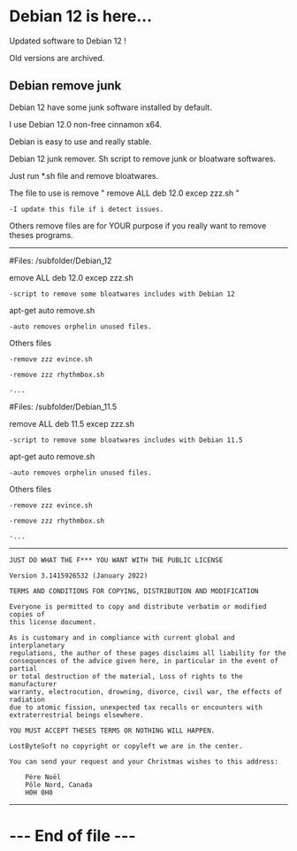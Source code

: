 # Debian 12 is here...

Updated software to Debian 12 !

Old versions are archived.


Debian remove junk
--------------------------------------------------------------------

Debian 12 have some junk software installed by default.

I use Debian 12.0 non-free cinnamon x64.


Debian is easy to use and really stable.

Debian 12 junk remover. Sh script to remove junk or bloatware softwares.

Just run *.sh file and remove bloatwares.

The file to use is remove " remove ALL deb 12.0 excep zzz.sh "

	-I update this file if i detect issues.


Others remove files are for YOUR purpose if you really want to remove theses programs.


--------------------------------------------------------------------

#Files: /subfolder/Debian_12

emove ALL deb 12.0 excep zzz.sh

	-script to remove some bloatwares includes with Debian 12


apt-get auto remove.sh

	-auto removes orphelin unused files.


Others files

	-remove zzz evince.sh

	-remove zzz rhythmbox.sh

	-...


#Files: /subfolder/Debian_11.5

remove ALL deb 11.5 excep zzz.sh

	-script to remove some bloatwares includes with Debian 11.5


apt-get auto remove.sh

	-auto removes orphelin unused files.


Others files

	-remove zzz evince.sh

	-remove zzz rhythmbox.sh

	-...


--------------------------------------------------------------------

 	JUST DO WHAT THE F*** YOU WANT WITH THE PUBLIC LICENSE
 	
 	Version 3.1415926532 (January 2022)
 	
 	TERMS AND CONDITIONS FOR COPYING, DISTRIBUTION AND MODIFICATION
    	
	Everyone is permitted to copy and distribute verbatim or modified copies of
 	this license document.
 	
 	As is customary and in compliance with current global and interplanetary
 	regulations, the author of these pages disclaims all liability for the
 	consequences of the advice given here, in particular in the event of partial
 	or total destruction of the material, Loss of rights to the manufacturer
 	warranty, electrocution, drowning, divorce, civil war, the effects of radiation
 	due to atomic fission, unexpected tax recalls or encounters with
 	extraterrestrial beings elsewhere.
 	
 	YOU MUST ACCEPT THESES TERMS OR NOTHING WILL HAPPEN.
 	
 	LostByteSoft no copyright or copyleft we are in the center.
 	
 	You can send your request and your Christmas wishes to this address:
 	
 		Père Noël
 		Pôle Nord, Canada
 		H0H 0H0

--------------------------------------------------------------------
# --- End of file ---

